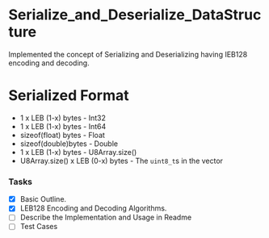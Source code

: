 # Serialize_and_Deserialize_DataStructure
Implemented  the concept of Serializing and Deserializing having IEB128 encoding and decoding.

# Serialized Format

  

* 1 x LEB (1-x) bytes        -        Int32
* 1 x LEB (1-x) bytes        -        Int64
* sizeof(float) bytes        -        Float
* sizeof(double)bytes        -        Double
* 1 x LEB (1-x) bytes        -        U8Array.size()
* U8Array.size() x LEB (0-x) bytes  - The `uint8_t`s in the vector


### Tasks

- [x]  Basic Outline.
- [x] LEB128 Encoding and Decoding Algorithms.
- [ ] Describe the Implementation and Usage in Readme
- [ ] Test Cases
